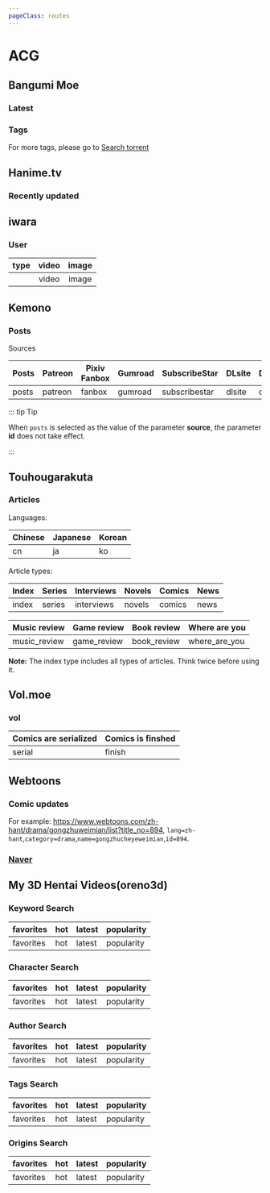 ```yaml
---
pageClass: routes
---
```


# ACG

## Bangumi Moe

### Latest

<RouteEn author="nczitzk" example="/bangumi" path="/bangumi"/>

### Tags

<RouteEn author="nczitzk" example="/bangumi/chs/1080p" path="/bangumi/:tags?" :paramsDesc="['Tags, empty by default, multiple tags separated by `/`']">

For more tags, please go to [Search torrent](https://bangumi.moe/search/index)

</RouteEn>

## Hanime.tv

### Recently updated

<RouteEn author="EsuRt" example="/hanime/video" path="/hanime/video"/>

## iwara

### User

<RouteEn author="Fatpandac" example="/iwara/users/kelpie/video" path="/iwara/users/:username/:type?" :paramsDesc="['username, can find in userpage', 'video by default']" radar="1" rssbud="1">

| type | video | image |
| :--: | :---: | :---: |
|      | video | image |

</RouteEn>

## Kemono

### Posts

<RouteEn author="nczitzk" example="/kemono" path="/kemono/:source?/:id?" :paramsDesc="['Source, see below, Posts by default', 'User id, can be found in URL']">

Sources

| Posts | Patreon | Pixiv Fanbox | Gumroad | SubscribeStar | DLsite | Discord | Fantia |
| ----- | ------- | ------------ | ------- | ------------- | ------ | ------- | ------ |
| posts | patreon | fanbox       | gumroad | subscribestar | dlsite | discord | fantia |

::: tip Tip

When `posts` is selected as the value of the parameter **source**, the parameter **id** does not take effect.

:::

</RouteEn>

## Touhougarakuta

### Articles

<RouteEn author="ttyfly" path="/touhougarakuta/:language/:type" example="/touhougarakuta/ja/news" :paramsDesc="['language', 'article type']">

Languages:

| Chinese | Japanese | Korean |
| ---- | ---- | ---- |
|  cn  |  ja  |  ko  |

Article types:

|  Index   | Series | Interviews | Novels | Comics | News |
| -------- | ------ | ---------- | ------ | ------ | ---- |
|  index   | series | interviews | novels | comics | news |

| Music review | Game review | Book review  | Where are you |
| ------------ | ----------- | ------------ | ------------- |
| music_review | game_review | book_review  | where_are_you |

**Note:** The index type includes all types of articles. Think twice before using it.

</RouteEn>

## Vol.moe

### vol

<RouteEn author="CoderTonyChan" example="/vol/finish" path="/vol/:mode?" :paramsDesc="['mode type']">

| Comics are serialized | Comics is finshed |
| --------------------- | ----------------- |
| serial                | finish            |

</RouteEn>

## Webtoons

### Comic updates

<RouteEn author="machsix" path="/webtoons/:lang/:category/:name/:id" example="/webtoons/zh-hant/drama/gongzhuweimian/894" :paramsDesc="['Language','Category','Name','ID']"/>

For example: <https://www.webtoons.com/zh-hant/drama/gongzhuweimian/list?title_no=894>, `lang=zh-hant`,`category=drama`,`name=gongzhucheyeweimian`,`id=894`.

### [Naver](https://comic.naver.com)

<RouteEn author="zfanta" example="/webtoons/naver/651673" path="/webtoons/naver/:titleId" :paramsDesc="['titleId of naver webtoon']" />

## My 3D Hentai Videos(oreno3d)

### Keyword Search

<RouteEn author="xueli-sherryli" example="/oreno3d/search/bronya/latest" path="/oreno3d/search/:keyword/:sort?" :paramsDesc="['Search keyword', 'Sort method, see the table below, the default is latest']">

| favorites |  hot   | latest | popularity |
| --------- | ------ | ------ | ---------- |
| favorites |  hot   | latest | popularity |

</RouteEn>

### Character Search

<RouteEn author="xueli-sherryli" example="/oreno3d/characters/283/latest" path="/oreno3d/characters/:characterid/:sort?" :paramsDesc="['character id,can be found in the browser address bar' , 'Sort method, see the table below, the default is latest']">

| favorites |  hot   | latest | popularity |
| --------- | ------ | ------ | ---------- |
| favorites |  hot   | latest | popularity |

</RouteEn>

### Author Search

<RouteEn author="xueli-sherryli" example="/oreno3d/authors/3189/latest" path="/oreno3d/authors/:authorid/:sort?" :paramsDesc="['author id,can be found in the browser address bar' , 'Sort method, see the table below, the default is latest']">

| favorites |  hot   | latest | popularity |
| --------- | ------ | ------ | ---------- |
| favorites |  hot   | latest | popularity |

</RouteEn>

### Tags Search

<RouteEn tag="xueli-sherryli" example="/oreno3d/tags/177/latest" path="/oreno3d/tags/:tagid/:sort?" :paramsDesc="['tag id,can be found in the browser address bar' , 'Sort method, see the table below, the default is latest']">

| favorites |  hot   | latest | popularity |
| --------- | ------ | ------ | ---------- |
| favorites |  hot   | latest | popularity |

</RouteEn>

### Origins Search

<RouteEn origin="xueli-sherryli" example="/oreno3d/origins/3/latest" path="/oreno3d/origins/:originid/:sort?" :paramsDesc="['origin id,can be found in the browser address bar' , 'Sort method, see the table below, the default is latest']">

| favorites |  hot   | latest | popularity |
| --------- | ------ | ------ | ---------- |
| favorites |  hot   | latest | popularity |

</RouteEn>
